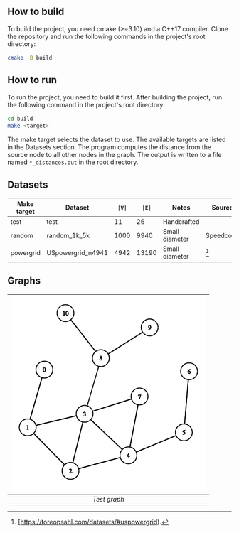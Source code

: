 ## How to build
To build the project, you need cmake (>=3.10) and a C++17 compiler. Clone the repository and run the following commands in the project's root directory:
```bash
cmake -B build
```
## How to run
To run the project, you need to build it first. After building the project, run the following command in the project's root directory:
```bash
cd build
make <target>
```
The make target selects the dataset to use. The available targets are listed in the Datasets section. The program computes the distance from the source node to all other nodes in the graph. The output is written to a file named `*_distances.out` in the root directory.

## Datasets
| Make target | Dataset           | `\|V\|` | `\|E\|` | Notes          | Source    |
|-------------|-------------------|---------|---------|----------------|-----------|
| test        | test              | 11      | 26      | Handcrafted    |           |
| random      | random_1k_5k      | 1000    | 9940    | Small diameter | Speedcode |
| powergrid   | USpowergrid_n4941 | 4942    | 13190   | Small diameter | [^1]      |

[^1]: [https://toreopsahl.com/datasets/#uspowergrid).

## Graphs
| ![Test graph](docs/test_graph.png) | 
|:--:| 
| *Test graph* |

